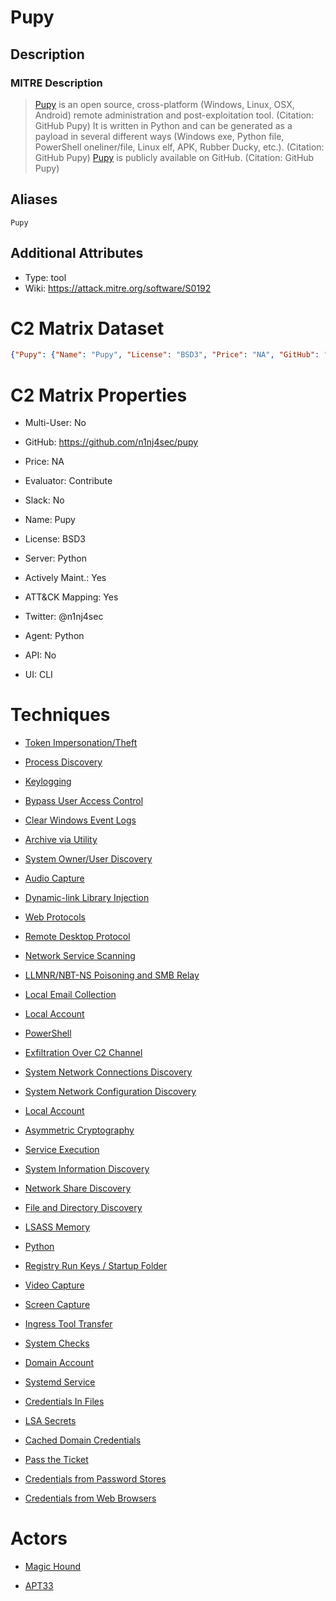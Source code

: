 
# Pupy

## Description

### MITRE Description

> [Pupy](https://attack.mitre.org/software/S0192) is an open source, cross-platform (Windows, Linux, OSX, Android) remote administration and post-exploitation tool. (Citation: GitHub Pupy) It is written in Python and can be generated as a payload in several different ways (Windows exe, Python file, PowerShell oneliner/file, Linux elf, APK, Rubber Ducky, etc.). (Citation: GitHub Pupy) [Pupy](https://attack.mitre.org/software/S0192) is publicly available on GitHub. (Citation: GitHub Pupy)

## Aliases

```
Pupy
```

## Additional Attributes

* Type: tool
* Wiki: https://attack.mitre.org/software/S0192

# C2 Matrix Dataset

```json
{"Pupy": {"Name": "Pupy", "License": "BSD3", "Price": "NA", "GitHub": "https://github.com/n1nj4sec/pupy", "Site": "", "Twitter": "@n1nj4sec", "Evaluator": "Contribute", "Date": "", "Version": "", "Implementation": "", "How-To": "", "Slingshot": "", "Kali": "", "Server": "Python", "Agent": "Python", "Multi-User": "No", "UI": "CLI", "API": "No", "Windows": "", "Linux": "", "macOS": "", "TCP": "", "HTTP": "", "HTTP2": "", "HTTP3": "", "DNS": "", "DoH": "", "ICMP": "", "FTP": "", "IMAP": "", "MAPI": "", "SMB": "", "Key Exchange": "", "Stego": "", "Proxy Aware": "", "DomainFront": "", "Custom Profile": "", "Jitter": "", "Working Hours": "", "Kill Date": "", "Chaining": "", "Logging": "", "ATT&CK Mapping": "Yes", "Dashboard": "", "NetWitness": "", "Other": "", "Actively Maint.": "Yes", "Slack": "No", "Slack Members": "NA", "GH Issues": "596", "Notes": ""}}
```

# C2 Matrix Properties


* Multi-User: No

* GitHub: https://github.com/n1nj4sec/pupy

* Price: NA

* Evaluator: Contribute

* Slack: No

* Name: Pupy

* License: BSD3

* Server: Python

* Actively Maint.: Yes

* ATT&CK Mapping: Yes

* Twitter: @n1nj4sec

* Agent: Python

* API: No

* UI: CLI
 

# Techniques


* [Token Impersonation/Theft](../techniques/Token-Impersonation-Theft.md)

* [Process Discovery](../techniques/Process-Discovery.md)
    
* [Keylogging](../techniques/Keylogging.md)
    
* [Bypass User Access Control](../techniques/Bypass-User-Access-Control.md)
    
* [Clear Windows Event Logs](../techniques/Clear-Windows-Event-Logs.md)
    
* [Archive via Utility](../techniques/Archive-via-Utility.md)
    
* [System Owner/User Discovery](../techniques/System-Owner-User-Discovery.md)
    
* [Audio Capture](../techniques/Audio-Capture.md)
    
* [Dynamic-link Library Injection](../techniques/Dynamic-link-Library-Injection.md)
    
* [Web Protocols](../techniques/Web-Protocols.md)
    
* [Remote Desktop Protocol](../techniques/Remote-Desktop-Protocol.md)
    
* [Network Service Scanning](../techniques/Network-Service-Scanning.md)
    
* [LLMNR/NBT-NS Poisoning and SMB Relay](../techniques/LLMNR-NBT-NS-Poisoning-and-SMB-Relay.md)
    
* [Local Email Collection](../techniques/Local-Email-Collection.md)
    
* [Local Account](../techniques/Local-Account.md)
    
* [PowerShell](../techniques/PowerShell.md)
    
* [Exfiltration Over C2 Channel](../techniques/Exfiltration-Over-C2-Channel.md)
    
* [System Network Connections Discovery](../techniques/System-Network-Connections-Discovery.md)
    
* [System Network Configuration Discovery](../techniques/System-Network-Configuration-Discovery.md)
    
* [Local Account](../techniques/Local-Account.md)
    
* [Asymmetric Cryptography](../techniques/Asymmetric-Cryptography.md)
    
* [Service Execution](../techniques/Service-Execution.md)
    
* [System Information Discovery](../techniques/System-Information-Discovery.md)
    
* [Network Share Discovery](../techniques/Network-Share-Discovery.md)
    
* [File and Directory Discovery](../techniques/File-and-Directory-Discovery.md)
    
* [LSASS Memory](../techniques/LSASS-Memory.md)
    
* [Python](../techniques/Python.md)
    
* [Registry Run Keys / Startup Folder](../techniques/Registry-Run-Keys---Startup-Folder.md)
    
* [Video Capture](../techniques/Video-Capture.md)
    
* [Screen Capture](../techniques/Screen-Capture.md)
    
* [Ingress Tool Transfer](../techniques/Ingress-Tool-Transfer.md)
    
* [System Checks](../techniques/System-Checks.md)
    
* [Domain Account](../techniques/Domain-Account.md)
    
* [Systemd Service](../techniques/Systemd-Service.md)
    
* [Credentials In Files](../techniques/Credentials-In-Files.md)
    
* [LSA Secrets](../techniques/LSA-Secrets.md)
    
* [Cached Domain Credentials](../techniques/Cached-Domain-Credentials.md)
    
* [Pass the Ticket](../techniques/Pass-the-Ticket.md)
    
* [Credentials from Password Stores](../techniques/Credentials-from-Password-Stores.md)
    
* [Credentials from Web Browsers](../techniques/Credentials-from-Web-Browsers.md)
    

# Actors


* [Magic Hound](../actors/Magic-Hound.md)

* [APT33](../actors/APT33.md)
    
